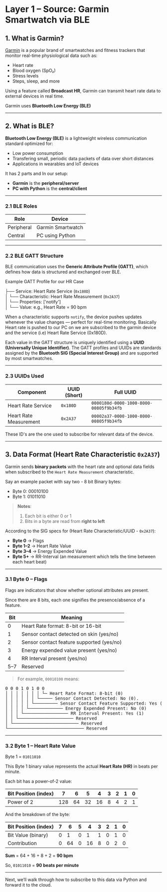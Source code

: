 # Layer 1 – Source: Garmin Smartwatch via BLE

## 1. What is Garmin?

[Garmin](https://www.garmin.com/) is a popular brand of smartwatches and fitness trackers that monitor real-time physiological data such as:

- Heart rate  
- Blood oxygen (SpO₂)  
- Stress levels  
- Steps, sleep, and more  

Using a feature called **Broadcast HR**, Garmin can transmit heart rate data to external devices in real time.

Garmin uses **Bluetooth Low Energy (BLE)**

---

## 2. What is BLE?

**Bluetooth Low Energy (BLE)** is a lightweight wireless communication standard optimized for:

- Low power consumption  
- Transfering small, periodic data packets of data over short distances
- Applications in wearables and IoT devices   

It has 2 parts and In our setup:

- **Garmin** is the **peripheral/server**
- **PC with Python** is the **central/client**

---

### 2.1 BLE Roles

| Role       | Device                   |
|------------|--------------------------|
| Peripheral | Garmin Smartwatch        |
| Central    | PC using Python          |

---

### 2.2 BLE GATT Structure

BLE communication uses the **Generic Attribute Profile (GATT)**, which defines how data is structured and exchanged over BLE.

Example GATT Profile for our HR Case
 
├── Service: Heart Rate Service (`0x180D`)  
│   └── Characteristic: Heart Rate Measurement (`0x2A37`)  
│       └── Properties: ['notify']  
│           └── Value: e.g., Heart Rate = 90 bpm

When a characteristic supports `notify`, the device pushes updates whenever the value changes — perfect for real-time monitoring.
Basically Heart rate is pushed to our PC on we are subscribed to the garmin device and the service (i.e) Heart Rate Service (0x180D).

Each value in the GATT structure is uniquely identified using a **UUID (Universally Unique Identifier)**. 
The GATT profiles and UUIDs are standards assigned by the **Bluetooth SIG (Special Interest Group)** and are supported by most smartwatches.

---

### 2.3 UUIDs Used

| Component              | UUID (Short) | Full UUID                                      |
|------------------------|--------------|------------------------------------------------|
| Heart Rate Service     | `0x180D`     | `0000180d-0000-1000-8000-00805f9b34fb`         |
| Heart Rate Measurement | `0x2A37`     | `00002a37-0000-1000-8000-00805f9b34fb`         |

These ID's are the one used to subscribe for relevant data of the device.

---

## 3. Data Format (Heart Rate Characteristic `0x2A37`)

Garmin sends **binary packets** with the heart rate and optional data fields when subscribed to the `Heart Rate Measurement` characteristic.

Say an example packet with say two - 8 bit Binary bytes:  
- Byte 0: 00010100
- Byte 1: 01011010

> **Notes**:  
> 1. Each bit is either 0 or 1  
> 2. Bits in a byte are read from **right to left**

According to the SIG specs for (Heart Rate Characteristic/UUID - `0x2A37`):

- **Byte 0**   → Flags  
- **Byte 1–2** → Heart Rate Value  
- **Byte 3–4** → Energy Expended Value
- **Byte 5+**  → RR-Interval (an measurement which tells the time between each heart beat)

---

### 3.1 Byte 0 – Flags

Flags are indicators that show whether optional attributes are present.  

Since there are 8 bits, each one signifies the presence/absence of a feature.

| Bit | Meaning                                             |
|-----|-----------------------------------------------------|
| 0   | Heart Rate format: 8-bit or 16-bit                  |
| 1   | Sensor contact detected on skin (yes/no)            |
| 2   | Sensor contact feature supported (yes/no)           |
| 3   | Energy expended value present (yes/no)              |
| 4   | RR Interval present (yes/no)                        |
| 5–7 | Reserved                                            |

> For example, `00010100` means:  

<pre>
0 0 0 1 0 1 0 0
│ │ │ │ │ │ │ └─ Heart Rate Format: 8-bit (0)
│ │ │ │ │ │ └───── Sensor Contact Detected: No (0).
│ │ │ │ │ └───────── Sensor Contact Feature Supported: Yes (1)
│ │ │ │ └───────────── Energy Expended Present: No (0)
│ │ │ └───────────────── RR Interval Present: Yes (1)
│ │ └───────────────────── Reserved
│ └───────────────────────── Reserved
└───────────────────────────── Reserved
</pre>

---

### 3.2 Byte 1 – Heart Rate Value

Byte 1 = `01011010`

This Byte 1 binary value represents the actual **Heart Rate (HR)** in beats per minute.

Each bit has a power-of-2 value:

| Bit Position (index) | 7   | 6  | 5  | 4  | 3  | 2  | 1  | 0  |
|----------------------|-----|----|----|----|----|----|----|----|
| Power of 2           | 128 | 64 | 32 | 16 | 8  | 4  | 2  | 1  |

And the breakdown of the byte:

| Bit Position (index) | 7 | 6 | 5 | 4 | 3 | 2 | 1 | 0 |
|----------------------|---|---|---|---|---|---|---|---|
| Bit Value (binary)   | 0 | 1 | 0 | 1 | 1 | 0 | 1 | 0 |
| Contribution         | 0 |64 | 0 |16 | 8 | 0 | 2 | 0 |

**Sum** = 64 + 16 + 8 + 2 = **90 bpm**

So, `01011010` = **90 beats per minute**

---

Next, we’ll walk through how to subscribe to this data via Python and forward it to the cloud.

